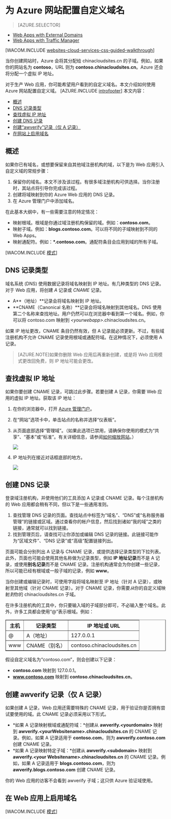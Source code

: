 <properties
	pageTitle="在 Azure 网站中配置自定义域名"
	description="了解如何在 Azure 网站中结合使用自定义域名和 Web 应用。"
	services="app-service\web"
	documentationCenter=""
	authors="MikeWasson"
	manager="wpickett"
	editor=""/>

<tags
	ms.service="app-service-web"
	ms.date="09/16/2015"
	wacn.date="10/22/2015"/>
# 为 Azure 网站配置自定义域名

> [AZURE.SELECTOR]
- [Web Apps with External Domains](/documentation/articles/web-sites-custom-domain-name/)
- [Web Apps with Traffic Manager](/documentation/articles/web-sites-traffic-manager-custom-domain-name/)

[WACOM.INCLUDE [websites-cloud-services-css-guided-walkthrough](../includes/websites-cloud-services-css-guided-walkthrough.md)]

当你创建网站时，Azure 会将其分配给 chinacloudsites.cn 的子域。例如，如果你的网站名为 **contoso**，URL 则为 **contoso.chinacloudsites.cn**。Azure 还会将分配一个虚拟 IP 地址。

对于生产 Web 应用，你可能希望用户看到的自定义域名。本文介绍如何使用 Azure 网站配置自定义域。
[AZURE.INCLUDE [introfooter](../includes/custom-dns-web-site-intro-notes.md)]
本文内容：


-   [概述]
-   [DNS 记录类型]
-   [查找虚拟 IP 地址]
-   [创建 DNS 记录]
-   [创建“awverify”记录（仅 A 记录）](#awverify)
-   [在网站上启用域名]

## 概述

如果你已有域名，或想要保留来自其他域注册机构的域，以下是为 Web 应用引入自定义域的常规步骤：

1. 保留你的域名。本文不涉及该过程。有很多域注册机构可供选择。当你注册时，其站点将引导你完成该过程。
1. 创建将域映射到你的 Azure Web 应用的 DNS 记录。
1. 在 Azure 管理门户中添加域名。 

在此基本大纲中，有一些需要注意的特定情况：

- 映射根域。根域是你通过域注册机构保留的域。例如：**contoso.com**。
- 映射子域。例如：**blogs.contoso.com**。可以将不同的子域映射到不同的 Web Apps。
- 映射通配符。例如：**\*.contoso.com**。通配符条目会应用到域的所有子域。
 
[WACOM.INCLUDE [模式](../includes/custom-dns-web-site-modes.md)]


## DNS 记录类型

域名系统 (DNS) 使用数据记录将域名映射到 IP 地址。有几种类型的 DNS 记录。对于 Web 应用，将创建 *A* 记录或 *CNAME* 记录。

- A**（地址）**记录会将域名映射到 IP 地址。 
- **CNAME（Canonical 名称）**记录会将域名映射到其他域名。DNS 使用第二个名称来查找地址。用户仍然可以在浏览器中看到第一个域名。例如，你可以将 contoso.com 映射到 *&lt;yourwebapp&gt;*.chinacloudsites.cn。 

如果 IP 地址更改，CNAME 条目仍然有效，但 A 记录就必须更新。不过，有些域注册机构不允许 CNAME 记录使用根域或通配符域。在这种情况下，必须使用 A 记录。

> [AZURE.NOTE]如果你删除 Web 应用后再重新创建，或是将 Web 应用模式更改回免费，则 IP 地址可能会更改。


## 查找虚拟 IP 地址 

如果你要创建 CNAME 记录，可跳过此步骤。若要创建 A 记录，你需要 Web 应用的虚拟 IP 地址。获取该 IP 地址：

1.	在你的浏览器中，打开 [Azure 管理门户](https://manage.windowsazure.cn)。
2.	在“网站”选项卡中，单击站点的名称并选择“仪表板”。
3.	从页面底部选择“管理域”。（如果此选项已禁用，请确保你使用的模式为“共享”、“基本”或“标准”。有关详细信息，请参阅[如何缩放网站](http://www.windowsazure.cn/documentation/articles/web-sites-scale/)。） 

	![](./media/web-sites-custom-domain-name/dncmntask-cname-6.png)

4.	IP 地址列在接近对话框底部的地方。

	![](./media/web-sites-custom-domain-name/ipaddress.png)

## 创建 DNS 记录

登录域注册机构，并使用他们的工具添加 A 记录或 CNAME 记录。每个注册机构的 Web 应用都会稍有不同，但以下是一些通用准则。

1.	查找管理 DNS 记录的页面。查找站点中标签为“域名”、“DNS”或“名称服务器管理”的链接或区域。通过查看你的帐户信息，然后找到诸如“我的域”之类的链接，通常就可以找到链接。
2.	找到管理页后，请查找可让你添加或编辑 DNS 记录的链接。此链接可能作为“区域文件”、“DNS 记录”或“高级”配置链接列出。

页面可能会分别列出 A 记录与 CNAME 记录，或提供选择记录类型的下拉列表。此外，页面也可能会使用其他名称做为记录类型，例如 **IP 地址记录**而不是 A 记录，或使用**别名记录**而不是 CNAME 记录。注册机构通常会为你创建一些记录，所以可能已经有根域或一般子域的记录，例如 **www**。

当你创建或编辑记录时，可使用字段将域名映射至 IP 地址（针对 A 记录），或映射至其他域（针对 CNAME 记录）。对于 CNAME 记录，你需要*从*你的自定义域映射*到*你的 chinacloudsites.cn 子域。

在许多注册机构的工具中，你只要输入域的子域部分即可，不必输入整个域名。此外，许多工具都会使用“@”表示根域。例如：

<table cellspacing="0" border="1">
<tr>
	<th>主机</th>
	<th>记录类型</th>
	<th>IP 地址或 URL</th>
</tr>
<tr>
	<td>@</td>
	<td>A（地址）</td>
	<td>127.0.0.1</td>
</tr>
<tr>
	<td>www</td>
	<td>CNAME（别名）</td>
	<td>contoso.chinacloudsites.cn</td>
</tr>
</table>

假设自定义域名为“contoso.com”，则会创建以下记录：

- **contoso.com** 映射到 127.0.0.1。
- **www.contoso.com** 映射到 **contoso.chinacloudsites.cn**。


<a name="awverify" /></a>
## 创建 awverify 记录（仅 A 记录）

如果创建 A 记录，Web 应用还需要特殊的 CNAME 记录，用于验证你是否拥有尝试要使用的域。此 CNAME 记录必须采用以下形式。

- *如果 A 记录映射根域或通配符域：*创建从 **awverify.&lt;yourdomain&gt;** 映射到 **awverify.&lt;yourWebsitename&gt;.chinacloudsites.cn** 的 CNAME 记录。例如，如果 A 记录适用于 **contoso.com**，则为 **awverify.contoso.com** 创建 CNAME 记录。
- *如果 A 记录映射特定子域：*创建从 **awverify.&lt;subdomain&gt;** 映射到 **awverify.&lt;your Websitename&gt;.chinacloudsites.cn** 的 CNAME 记录。例如，如果 A 记录适用于 **blogs.contoso.com**，则为 **awverify.blogs.contoso.com** 创建 CNAME 记录。

你的 Web 应用的访客不会看到 awverify 子域；这只供 Azure 验证域使用。

## 在 Web 应用上启用域名

[WACOM.INCLUDE [模式](../includes/custom-dns-web-site-enable-on-web-site.md)]



<!-- Anchors. -->
[概述]: #overview
[DNS 记录类型]: #dns-record-types
[查找虚拟 IP 地址]: #find-the-virtual-ip-address
[创建 DNS 记录]: #create-the-dns-records
[在网站上启用域名]: #enable-the-domain-name-on-your-website

<!-- Images -->
[subdomain]: ./media/web-sites-custom-domain-name/azurewebsites-subdomain.png

<!---HONumber=74-->